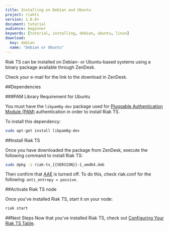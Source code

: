 ```yaml
---
title: Installing on Debian and Ubuntu
project: riakts
version: 1.0.0+
document: tutorial
audience: beginner
keywords: [tutorial, installing, debian, ubuntu, linux]
download:
  key: debian
  name: "Debian or Ubuntu"
---
```


[AAE]: http://docs.basho.com/riak/2.1.2/theory/concepts/aae/
[riak security]: http://docs.basho.com/riak/2.1.2/ops/running/authz/
[configuring]: http://docs.basho.com/riakts/1.0.0/using/configuring

Riak TS can be installed on Debian- or Ubuntu-based systems using a binary
package available through ZenDesk.

Check your e-mail for the link to the download in ZenDesk.


##Dependencies

###PAM Library Requirement for Ubuntu

You must have the `libpam0g-dev` package used for [Pluggable Authentication Module (PAM)][riak security] authentication in order to install Riak TS.

To install this dependency:

```bash
sudo apt-get install libpam0g-dev
```


##Install Riak TS

Once you have downloaded the package from ZenDesk, execute the following command to install Riak TS:

```bash
sudo dpkg -i riak-ts_{{VERSION}}-1_amd64.deb
```

Then confirm that [AAE][AAE] is turned off. To do this, check riak.conf for the following: `anti_entropy = passive`.

##Activate Riak TS node

Once you've installed Riak TS, start it on your node:

```bash
riak start
```


##Next Steps
Now that you've installed Riak TS, check out [Configuring Your Riak TS Table][configuring].